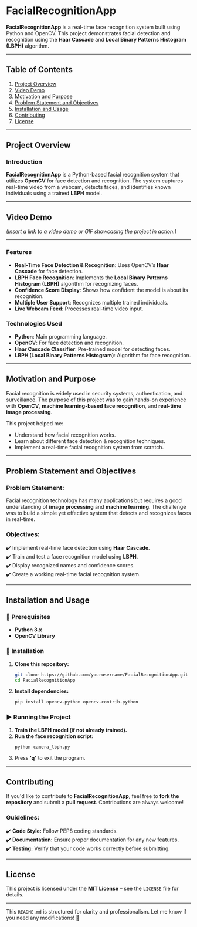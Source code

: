# **FacialRecognitionApp**  

**FacialRecognitionApp** is a real-time face recognition system built using Python and OpenCV. This project demonstrates facial detection and recognition using the **Haar Cascade** and **Local Binary Patterns Histogram (LBPH)** algorithm.  

---

## **Table of Contents**  

1. [Project Overview](#project-overview)  
2. [Video Demo](#video-demo)  
3. [Motivation and Purpose](#motivation-and-purpose)  
4. [Problem Statement and Objectives](#problem-statement-and-objectives)  
5. [Installation and Usage](#installation-and-usage)  
6. [Contributing](#contributing)  
7. [License](#license)  

---

## **Project Overview**  

### **Introduction**  

**FacialRecognitionApp** is a Python-based facial recognition system that utilizes **OpenCV** for face detection and recognition. The system captures real-time video from a webcam, detects faces, and identifies known individuals using a trained **LBPH** model.  

---

## **Video Demo**  

*(Insert a link to a video demo or GIF showcasing the project in action.)*  

---

### **Features**  

- **Real-Time Face Detection & Recognition**: Uses OpenCV’s **Haar Cascade** for face detection.  
- **LBPH Face Recognition**: Implements the **Local Binary Patterns Histogram (LBPH)** algorithm for recognizing faces.  
- **Confidence Score Display**: Shows how confident the model is about its recognition.  
- **Multiple User Support**: Recognizes multiple trained individuals.  
- **Live Webcam Feed**: Processes real-time video input.  

### **Technologies Used**  

- **Python**: Main programming language.  
- **OpenCV**: For face detection and recognition.  
- **Haar Cascade Classifier**: Pre-trained model for detecting faces.  
- **LBPH (Local Binary Patterns Histogram)**: Algorithm for face recognition.  

---

## **Motivation and Purpose**  

Facial recognition is widely used in security systems, authentication, and surveillance. The purpose of this project was to gain hands-on experience with **OpenCV**, **machine learning-based face recognition**, and **real-time image processing**.  

This project helped me:  

- Understand how facial recognition works.  
- Learn about different face detection & recognition techniques.  
- Implement a real-time facial recognition system from scratch.  

---

## **Problem Statement and Objectives**  

### **Problem Statement:**  

Facial recognition technology has many applications but requires a good understanding of **image processing** and **machine learning**. The challenge was to build a simple yet effective system that detects and recognizes faces in real-time.  

### **Objectives:**  

✔️ Implement real-time face detection using **Haar Cascade**.  
✔️ Train and test a face recognition model using **LBPH**.  
✔️ Display recognized names and confidence scores.  
✔️ Create a working real-time facial recognition system.  

---

## **Installation and Usage**  

### **🔧 Prerequisites**  

- **Python 3.x**  
- **OpenCV Library**  

### **📌 Installation**  

1. **Clone this repository:**  
   ```bash
   git clone https://github.com/yourusername/FacialRecognitionApp.git
   cd FacialRecognitionApp
   ```  
2. **Install dependencies:**  
   ```bash
   pip install opencv-python opencv-contrib-python
   ```  

### **▶️ Running the Project**  

1. **Train the LBPH model (if not already trained).**  
2. **Run the face recognition script:**  
   ```bash
   python camera_lbph.py
   ```  
3. Press **'q'** to exit the program.  

---

## **Contributing**  

If you'd like to contribute to **FacialRecognitionApp**, feel free to **fork the repository** and submit a **pull request**. Contributions are always welcome!  

### **Guidelines:**  

✔️ **Code Style:** Follow PEP8 coding standards.  
✔️ **Documentation:** Ensure proper documentation for any new features.  
✔️ **Testing:** Verify that your code works correctly before submitting.  

---

## **License**  

This project is licensed under the **MIT License** – see the `LICENSE` file for details.  

---

This `README.md` is structured for clarity and professionalism. Let me know if you need any modifications! 🚀
